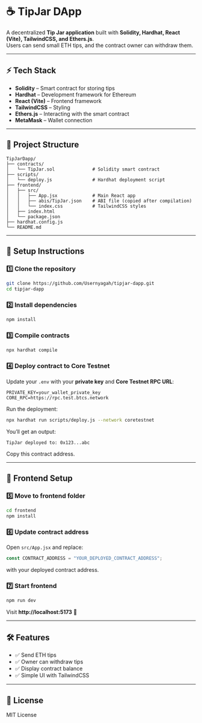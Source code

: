 # ☕ TipJar DApp

A decentralized **Tip Jar application** built with **Solidity, Hardhat, React (Vite), TailwindCSS, and Ethers.js**.  
Users can send small ETH tips, and the contract owner can withdraw them.

---

## ⚡ Tech Stack
- **Solidity** – Smart contract for storing tips  
- **Hardhat** – Development framework for Ethereum  
- **React (Vite)** – Frontend framework  
- **TailwindCSS** – Styling  
- **Ethers.js** – Interacting with the smart contract  
- **MetaMask** – Wallet connection  

---

## 📂 Project Structure
```
TipJarDapp/
├── contracts/
│   └── TipJar.sol              # Solidity smart contract
├── scripts/
│   └── deploy.js               # Hardhat deployment script
├── frontend/
│   ├── src/
│   │   ├── App.jsx             # Main React app
│   │   ├── abis/TipJar.json    # ABI file (copied after compilation)
│   │   └── index.css           # TailwindCSS styles
│   ├── index.html
│   └── package.json
├── hardhat.config.js
└── README.md
```

---

## 🚀 Setup Instructions

### 1️⃣ Clone the repository
```bash
git clone https://github.com/Usernyagah/tipjar-dapp.git
cd tipjar-dapp
```

### 2️⃣ Install dependencies
```bash
npm install
```

### 3️⃣ Compile contracts
```bash
npx hardhat compile
```

### 4️⃣ Deploy contract to Core Testnet
Update your `.env` with your **private key** and **Core Testnet RPC URL**:

```env
PRIVATE_KEY=your_wallet_private_key
CORE_RPC=https://rpc.test.btcs.network
```

Run the deployment:
```bash
npx hardhat run scripts/deploy.js --network coretestnet
```

You’ll get an output:
```
TipJar deployed to: 0x123...abc
```

Copy this contract address.

---

## 🎨 Frontend Setup

### 5️⃣ Move to frontend folder
```bash
cd frontend
npm install
```

### 6️⃣ Update contract address
Open `src/App.jsx` and replace:
```javascript
const CONTRACT_ADDRESS = "YOUR_DEPLOYED_CONTRACT_ADDRESS";
```

with your deployed contract address.

### 7️⃣ Start frontend
```bash
npm run dev
```

Visit **http://localhost:5173** 🎉

---

## 🛠️ Features
- ✅ Send ETH tips  
- ✅ Owner can withdraw tips  
- ✅ Display contract balance  
- ✅ Simple UI with TailwindCSS  

---

## 📜 License
MIT License  
